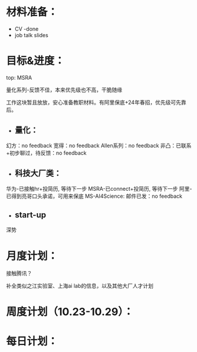 
# 材料准备：
- CV -done
- job talk slides 


# 目标&进度：
top: MSRA

量化系列-反馈不佳，本来优先级也不高，干脆随缘

工作这块暂且放放，安心准备教职材料。有阿里保底+24年春招，优先级可先靠后。

- ## 量化：
幻方：no feedback
宽得：no feedback
Allen系列：no feedback
非凸：已联系+初步聊过，待反馈：no feedback

- ## 科技大厂类：
华为-已接触hr+投简历, 等待下一步
MSRA-已connect+投简历, 等待下一步
阿里-已得到亮哥口头承诺，可用来保底
MS-AI4Science: 邮件已发：no feedback
- ## start-up
深势

# 月度计划：

接触腾讯？

补全类似之江实验室、上海ai lab的信息，以及其他大厂人才计划


# 周度计划（10.23-10.29）：

# 每日计划：





